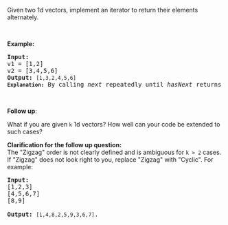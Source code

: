 <div><p>Given two 1d vectors, implement an iterator to return their elements alternately.</p>

<p>&nbsp;</p>

<p><strong>Example:</strong></p>

<pre><strong>Input:</strong>
v1 = [1,2]
v2 = [3,4,5,6] 
<strong>Output:</strong> <code>[1,3,2,4,5,6]
<strong>Explanation:</strong></code>&nbsp;By calling <i>next</i> repeatedly until <i>hasNext</i> returns <code>false</code>, the order of elements returned by <i>next</i> should be: <code>[1,3,2,4,5,6]</code>.</pre>

<p>&nbsp;</p>

<p><b>Follow up</b>:</p>

<p>What if you are given <code>k</code> 1d vectors? How well can your code be extended to such cases?</p>

<p><strong>Clarification </strong><b>for the follow up question</b><strong>:</strong><br>
The "Zigzag" order is not clearly defined and is ambiguous for <code>k &gt; 2</code> cases. If "Zigzag" does not look right to you, replace "Zigzag" with "Cyclic". For example:</p>

<pre><strong>Input:</strong>
[1,2,3]
[4,5,6,7]
[8,9]

<strong>Output: </strong><code>[1,4,8,2,5,9,3,6,7]</code>.
</pre>
</div>